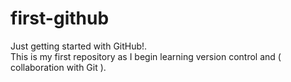 # first-github
Just getting started with GitHub!.
<br>
This is my first repository as I begin learning version control and ( collaboration with Git ).
